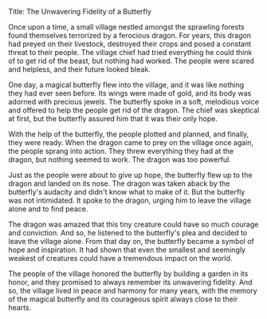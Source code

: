 Title: The Unwavering Fidelity of a Butterfly

Once upon a time, a small village nestled amongst the sprawling forests found themselves terrorized by a ferocious dragon. For years, this dragon had preyed on their livestock, destroyed their crops and posed a constant threat to their people. The village chief had tried everything he could think of to get rid of the beast, but nothing had worked. The people were scared and helpless, and their future looked bleak.

One day, a magical butterfly flew into the village, and it was like nothing they had ever seen before. Its wings were made of gold, and its body was adorned with precious jewels. The butterfly spoke in a soft, melodious voice and offered to help the people get rid of the dragon. The chief was skeptical at first, but the butterfly assured him that it was their only hope.

With the help of the butterfly, the people plotted and planned, and finally, they were ready. When the dragon came to prey on the village once again, the people sprang into action. They threw everything they had at the dragon, but nothing seemed to work. The dragon was too powerful.

Just as the people were about to give up hope, the butterfly flew up to the dragon and landed on its nose. The dragon was taken aback by the butterfly's audacity and didn't know what to make of it. But the butterfly was not intimidated. It spoke to the dragon, urging him to leave the village alone and to find peace.

The dragon was amazed that this tiny creature could have so much courage and conviction. And so, he listened to the butterfly's plea and decided to leave the village alone. From that day on, the butterfly became a symbol of hope and inspiration. It had shown that even the smallest and seemingly weakest of creatures could have a tremendous impact on the world.

The people of the village honored the butterfly by building a garden in its honor, and they promised to always remember its unwavering fidelity. And so, the village lived in peace and harmony for many years, with the memory of the magical butterfly and its courageous spirit always close to their hearts.